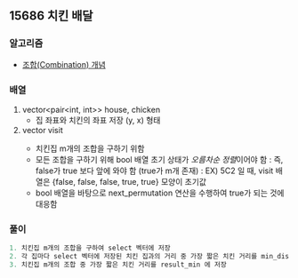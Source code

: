 ## 15686 치킨 배달

### 알고리즘
- [조합(Combination) 개념](https://ansohxxn.github.io/algorithm/combination/)


### 배열
1. vector<pair<int, int>> house, chicken
   - 집 좌표와 치킨의 좌표 저장 (y, x) 형태
2. vector<bool> visit
   - 치킨집 m개의 조합을 구하기 위함
   - 모든 조합을 구하기 위해 bool 배열 초기 상태가 *오름차순 정렬*이어야 함
    : 즉, false가 true 보다 앞에 와야 함 (true가 m개 존재)
    : EX) 5C2 일 때, visit 배열은 {false, false, false, true, true} 모양이 초기값
   - bool 배열을 바탕으로 next_permutation 연산을 수행하여 true가 되는 것에 대응함


### 풀이
```c++
1. 치킨집 m개의 조합을 구하여 select 벡터에 저장
2. 각 집마다 select 벡터에 저장된 치킨 집과의 거리 중 가장 짧은 치킨 거리를 min_dis 에 저장
3. 치킨집 m개의 조합 중 가장 짧은 치킨 거리를 result_min 에 저장
```